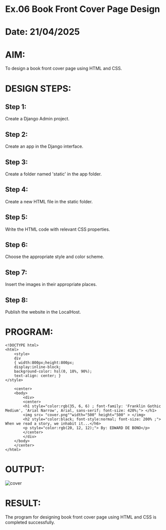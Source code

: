 # Ex.06 Book Front Cover Page Design
# Date: 21/04/2025
# AIM:
To design a book front cover page using HTML and CSS.

# DESIGN STEPS:
## Step 1:
Create a Django Admin project.

## Step 2:
Create an app in the Django interface.

## Step 3:
Create a folder named 'static' in the app folder.

## Step 4:
Create a new HTML file in the static folder.

## Step 5:
Write the HTML code with relevant CSS properties.

## Step 6:
Choose the appropriate style and color scheme.

## Step 7:
Insert the images in their appropriate places.

## Step 8:
Publish the website in the LocalHost.

# PROGRAM:
```
<!DOCTYPE html>
<html>
    <style>
    div
    { width:800px;height:800px;
    display:inline-block;
    background-color: hsl(0, 18%, 90%);
    text-align: center; }
</style>
    
    <center>
    <body>
        <div>
        <center>
        <h1 style="color:rgb(35, 6, 6) ; font-family: 'Franklin Gothic Medium', 'Arial Narrow', Arial, sans-serif; font-size: 420%;"> </h1>
        <img src= "cover.png""width="500" height="500" > </img>
        <h2 style="color:black; font-style:normal; font-size: 200% ;"> When we read a story, we inhabit it...</h6>
        <p style="color:rgb(20, 12, 12);"> By: EDWARD DE BONO</p>
        </center>
        </div>
    </body>
    </center>
</html>
```
# OUTPUT:
![cover](https://github.com/user-attachments/assets/10596d42-bdae-4513-a392-e59e9aea5ae9)


# RESULT:
The program for designing book front cover page using HTML and CSS is completed successfully.
